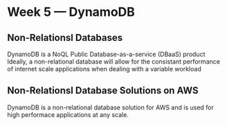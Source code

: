  # Week 5 — DynamoDB 
 
 ## Non-Relationsl Databases
 DynamoDB is a NoQL Public Database-as-a-service (DBaaS) product
 Ideally, a non-relational database will allow for the consistant performance of internet scale applications when dealing with a variable workload
 
 ## Non-Relationsl Database Solutions on AWS
 DynamoDB is a non-relational database solution for AWS and is used for high performace applications at any scale. 
 
 ##  
 
